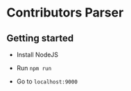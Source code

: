 # Contributors Parser

## Getting started

- Install NodeJS

- Run `npm run`

- Go to `localhost:9000`
